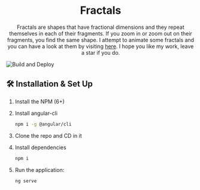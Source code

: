 <h1 align="center">
  Fractals
</h1>
<p align="center">
  Fractals are shapes that have fractional dimensions and they repeat themselves in each of their fragments. 
  If you zoom in or zoom out on their fragments, you find the same shape. I attempt to animate some fractals 
  and you can have a look at them by visiting <a href="https://vighnesh153-canvas.github.io/fractals/">here</a>.
  I hope you like my work, leave a star if you do.
</p>

![Build and Deploy](https://github.com/vighnesh153-canvas/fractals/workflows/Build%20and%20Deploy/badge.svg)

## 🛠 Installation & Set Up

1. Install the NPM (6+)

2. Install angular-cli

   ```sh
   npm i -g @angular/cli
   ```

3. Clone the repo and CD in it

4. Install dependencies
   
      ```sh
      npm i
      ```
5. Run the application:
  
    ```sh
    ng serve 
    ```
